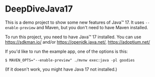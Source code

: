 # DeepDiveJava17

This is a demo project to show some new features of Java™ 17.
It uses `--enable-preview` and Maven, but you don't need to have Maven installed.

To run this project, you need to have Java™ 17 installed. You can use https://sdkman.io/ and/or https://openjdk.java.net/, https://adoptium.net/

If you'd like to run the example app, one of the options is this:

    $ MAVEN_OPTS="--enable-preview" ./mvnw exec:java -pl goodies

(If it doesn't work, you might have Java 17 not installed.)
